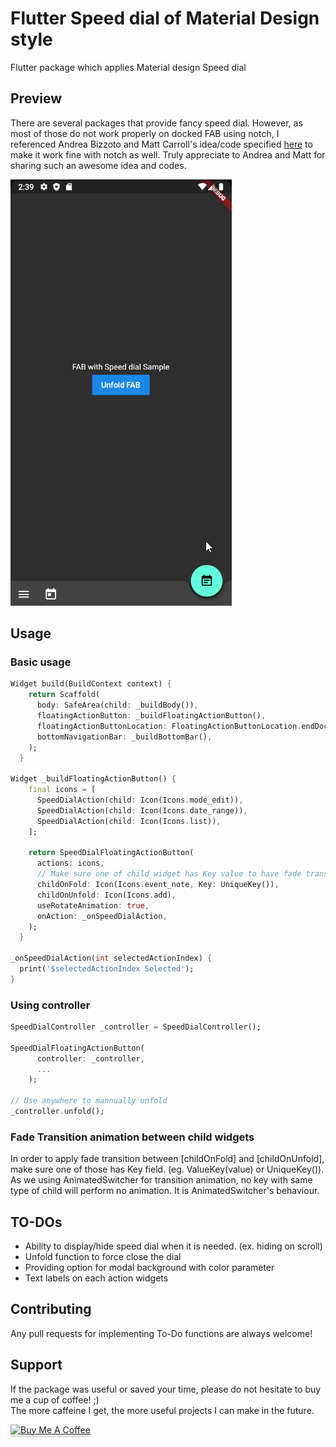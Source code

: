 # Flutter Speed dial of Material Design style

Flutter package which applies Material design Speed dial

## Preview
There are several packages that provide fancy speed dial.
However, as most of those do not work properly on docked FAB using notch, I referenced Andrea Bizzoto and Matt Carroll's idea/code specified [here](https://medium.com/coding-with-flutter/flutter-bottomappbar-navigation-with-fab-8b962bb55013) to make it work fine with notch as well.
Truly appreciate to Andrea and Matt for sharing such an awesome idea and codes.

![](screenshots/sample_screen.gif)

## Usage

### Basic usage
```dart
Widget build(BuildContext context) {
    return Scaffold(
      body: SafeArea(child: _buildBody()),
      floatingActionButton: _buildFloatingActionButton(),
      floatingActionButtonLocation: FloatingActionButtonLocation.endDocked,
      bottomNavigationBar: _buildBottomBar(),
    );
  }

Widget _buildFloatingActionButton() {
    final icons = [
      SpeedDialAction(child: Icon(Icons.mode_edit)),
      SpeedDialAction(child: Icon(Icons.date_range)),
      SpeedDialAction(child: Icon(Icons.list)),
    ];

    return SpeedDialFloatingActionButton(
      actions: icons,
      // Make sure one of child widget has Key value to have fade transition if widgets are same type.
      childOnFold: Icon(Icons.event_note, Key: UniqueKey()),
      childOnUnfold: Icon(Icons.add),
      useRotateAnimation: true,
      onAction: _onSpeedDialAction,
    );
  }
  
_onSpeedDialAction(int selectedActionIndex) {
  print('$selectedActionIndex Selected');
}
```

### Using controller
```dart
SpeedDialController _controller = SpeedDialController();

SpeedDialFloatingActionButton(
      controller: _controller,
      ...
    );
    
// Use anywhere to mannually unfold
_controller.unfold();
```

### Fade Transition animation between child widgets
In order to apply fade transition between [childOnFold] and [childOnUnfold], make sure one of those has Key field. (eg. ValueKey<int>(value) or UniqueKey()).
As we using AnimatedSwitcher for transition animation, no key with same type of child will perform no animation. It is AnimatedSwitcher's behaviour.
    
## TO-DOs
- Ability to display/hide speed dial when it is needed. (ex. hiding on scroll)
- Unfold function to force close the dial
- Providing option for modal background with color parameter
- Text labels on each action widgets

## Contributing
Any pull requests for implementing To-Do functions are always welcome!

## Support
If the package was useful or saved your time, please do not hesitate to buy me a cup of coffee! ;)  
The more caffeine I get, the more useful projects I can make in the future. 

<a href="https://www.buymeacoffee.com/Oj17EcZ" target="_blank"><img src="https://www.buymeacoffee.com/assets/img/custom_images/orange_img.png" alt="Buy Me A Coffee" style="height: 41px !important;width: 174px !important;box-shadow: 0px 3px 2px 0px rgba(190, 190, 190, 0.5) !important;-webkit-box-shadow: 0px 3px 2px 0px rgba(190, 190, 190, 0.5) !important;" ></a>
